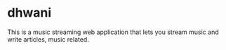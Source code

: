 # dhwani
This is a music streaming web application that lets you stream music and write articles, music related.
